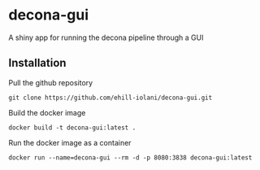 # decona-gui
A shiny app for running the decona pipeline through a GUI

## Installation
Pull the github repository
```
git clone https://github.com/ehill-iolani/decona-gui.git
```
Build the docker image
```
docker build -t decona-gui:latest .
```
Run the docker image as a container
```
docker run --name=decona-gui --rm -d -p 8080:3838 decona-gui:latest
```
